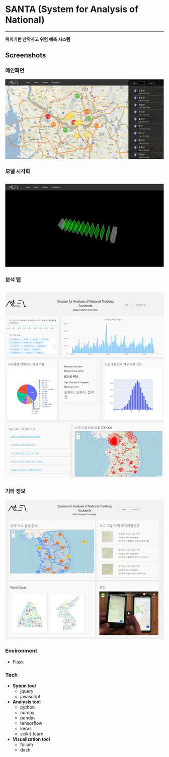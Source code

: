 # SANTA (System for Analysis of National)
-----
 **위치기반 산악사고 위험 예측 시스템**
## Screenshots
### 메인화면
![main](./screenshot/santa_main.png)

### 모델 시각화
![model](./screenshot/santa_model.png)
---
### 분석 탭
![analysis](./screenshot/santa_analysis.png)
---

### 기타 정보
![info](./screenshot/santa_info.png)

### Environment
- Flask


### Tech
- **Sytem tool**
    - jquery
    - javascript
- **Analysis tool**
    - python
    - numpy
    - pandas
    - tensorflow
    - keras
    - scikit-learn
- **Visualization tool**
  - folium
  - dash
